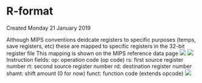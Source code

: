 # R-format
Created Monday 21 January 2019

Although MIPS conventions deidcate registers to specific purposes (temps, save registers, etc)
these are mapped to specific registers in the 32-bit register file
This mapping is shown on the MIPS reference data page
![](./R-format/pasted_image002.png)
![](./R-format/pasted_image003.png)
Instruction fields:
op: operation code (op code)
rs: first source register number
rt: second source register number
rd: destination register number
shamt: shift amount (0 for now)
funct: function code (extends opcode)
![](./R-format/pasted_image005.png)



